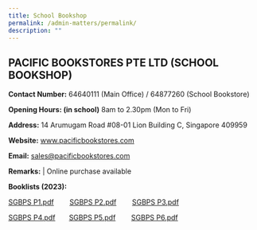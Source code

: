 ```yaml
---
title: School Bookshop
permalink: /admin-matters/permalink/
description: ""
---
```

PACIFIC BOOKSTORES PTE LTD (SCHOOL BOOKSHOP)
--------------------------------------------

**Contact Number:**  64640111 (Main Office) / 64877260 (School Bookstore) 

 **Opening Hours: (in school)**
 8am to 2.30pm (Mon to Fri)  

**Address:** 14 Arumugam Road #08-01 Lion Building C, Singapore 409959  

**Website:** www.pacificbookstores.com

**Email:** sales@pacificbookstores.com 

**Remarks:** | Online purchase available

**Booklists (2023):**

[SGBPS P1.pdf](https://www-stgabrielspri-moe-edu-sg-admin.cwp.sg/qql/slot/u173/Contact%20Info/Booklist/SGBPS%20P1.pdf)        [SGBPS P2.pdf](https://www-stgabrielspri-moe-edu-sg-admin.cwp.sg/qql/slot/u173/Contact%20Info/Booklist/SGBPS%20P2.pdf)        [SGBPS P3.pdf](https://www-stgabrielspri-moe-edu-sg-admin.cwp.sg/qql/slot/u173/Contact%20Info/Booklist/SGBPS%20P3.pdf)

[SGBPS P4.pdf](https://www-stgabrielspri-moe-edu-sg-admin.cwp.sg/qql/slot/u173/Contact%20Info/Booklist/SGBPS%20P4.pdf)       [SGBPS P5.pdf](https://www-stgabrielspri-moe-edu-sg-admin.cwp.sg/qql/slot/u173/Contact%20Info/Booklist/SGBPS%20P5.pdf)        [SGBPS P6.pdf](https://www-stgabrielspri-moe-edu-sg-admin.cwp.sg/qql/slot/u173/Contact%20Info/Booklist/SGBPS%20P6.pdf)